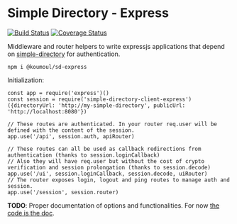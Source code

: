 # Simple Directory - Express

[![Build Status](https://travis-ci.org/koumoul-dev/sd-express.svg?branch=master)](https://travis-ci.org/koumoul-dev/sd-express)
[![Coverage Status](https://coveralls.io/repos/github/koumoul-dev/sd-express/badge.svg?branch=master)](https://coveralls.io/github/koumoul-dev/sd-express?branch=master)

Middleware and router helpers to write expressjs applications that depend on [simple-directory](https://koumoul-dev.github.io/simple-directory/) for authentication.

    npm i @koumoul/sd-express

Initialization:

```
const app = require('express')()
const session = require('simple-directory-client-express')({directoryUrl: 'http://my-simple-directory', publicUrl: 'http://localhost:8080'})

// These routes are authenticated. In your router req.user will be defined with the content of the session.
app.use('/api', session.auth, apiRouter)

// These routes can all be used as callback redirections from authentication (thanks to session.loginCallback)
// Also they will have req.user but without the cost of crypto verification and session prolongation (thanks to session.decode)
app.use('/ui', session.loginCallback, session.decode, uiRouter)
// The router exposes login, logout and ping routes to manage auth and session.
app.use('/session', session.router)
```

**TODO**: Proper documentation of options and functionalities. For now [the code is the doc](https://github.com/koumoul-dev/sd-express/blob/master/index.js).
